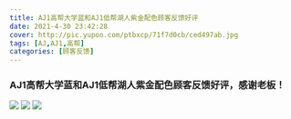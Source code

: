 ```yaml
---
title: AJ1高帮大学蓝和AJ1低帮湖人紫金配色顾客反馈好评
date: 2021-4-30 23:42:28
cover: http://pic.yupoo.com/ptbxcp/71f7d0cb/ced497ab.jpg
tags: [AJ,AJ1,高帮]
categories: [顾客反馈]
---
```


###  AJ1高帮大学蓝和AJ1低帮湖人紫金配色顾客反馈好评，感谢老板！
![](http://pic.yupoo.com/ptbxcp/7a178786/7a1888c7.jpg)
![](http://pic.yupoo.com/ptbxcp/71f7d0cb/ced497ab.jpg)
![](http://pic.yupoo.com/ptbxcp/f6581686/7881373d.jpg)
